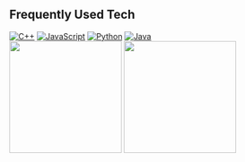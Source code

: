 ## Frequently Used Tech  
[![C++](https://img.shields.io/badge/C++-00599C?style=for-the-badge&logo=c%2b%2b&logoColor=white)](https://isocpp.org/) 
[![JavaScript](https://img.shields.io/badge/JavaScript-F7DF1E?style=for-the-badge&logo=javascript&logoColor=black)](https://developer.mozilla.org/en-US/docs/Web/JavaScript) 
[![Python](https://img.shields.io/badge/Python-3776AB?style=for-the-badge&logo=python&logoColor=white)](https://www.python.org/) 
[![Java](https://img.shields.io/badge/Java-007396?style=for-the-badge&logo=java&logoColor=white)](https://www.java.com/) 
<br>
<img src="https://github-readme-stats.vercel.app/api?username=HyperionXCF&theme=dark&show_icons=true&hide_border=false&count_private=true" height="200"/>
<img src="https://github-readme-stats.vercel.app/api/top-langs/?username=HyperionXCF&theme=dark&show_icons=true&hide_border=false&layout=compact" height="200"/>

